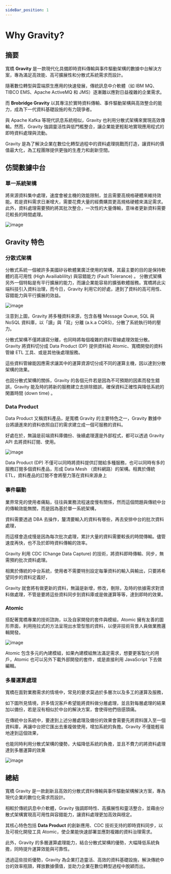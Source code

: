 ```yaml
---
sideBar_position: 1
---
```


# Why Gravity?

## 摘要

寬橋 **Gravity** 是一款現代化具備即時資料傳輸與事件驅動架構的數據中台解決方案，專為滿足高效能、高可擴展性和分散式系統需求而設計。

隨著數位轉型與雲端原生應用的快速發展，傳統訊息中介軟體（如 IBM MQ、TIBCO EMS、Apache ActiveMQ 和 JMS）逐漸難以應對日益複雜的企業需求。

而 **Brobridge Gravity** 以其專注於實時資料傳輸、事件驅動架構與高效整合的能力，成為下一代資料基礎設施的有力競爭者。

與 Apache Kafka 等現代訊息系統相似，Gravity 也利用分散式架構來實現高效傳輸。然而，Gravity 強調靈活性與低門檻整合，讓企業能更輕鬆地實現應用程式的即時資料處理與流動。

Gravity 是為了解決企業在數位化轉型過程中的資料處理挑戰而打造，讓資料的價值最大化，為工程團隊提供更強的生產力和創新空間。


## 仿間數據中台

### 單一系統架構

將來源資料集中處理，速度會被主機的效能限制，並且需要高規格硬體來維持效能。若是資料需求日漸增大，需要花費大量的經費購買更高規格硬體來滿足需求。
此外，資料處理需要預約將其批次整合，一次性的大量傳輸，意味者更新資料需要花較長的時間處理。

![image](/img/why-gravity/intro1.jpg)

## Gravity 特色

### 分散式架構

分散式系統一個被許多美國矽谷軟體業廣泛使用的架構，其最主要的目的是保持軟體的高可用性 (High Availiablility) 與容錯能力 (Fault Tolerance) 。
分散式架構另外一個特點是有平行擴展的能力，而讓企業能容易的擴張軟體服務。寬橋將此尖端科技引入資料治理，而今日，Gravity 利用它的好處，達到了資料的高可用性、容錯能力與平行擴展的效益。

![image](/img/why-gravity/intro2.jpg)

注意到上圖，Gravity 將多種資料來源，包含各種 Message Queue, SQL 與 NoSQL 資料庫，以「讀」與「寫」分離 (a.k.a CQRS)，分散了系統執行時的壓力。

分散式架構不僅將讀寫分離，也同時將每個複雜的資料管線處理效能分散。Gravity 將資料切分成 Data Product (DP) 提供資料給 Atomic、寬橋開發的資料管線 ETL 工具、或是其他後處理服務。

這些資料管線能因應需求讓其中的運算資源切分成不同的運算主機，因以達到分散架構的效果。

也因分散式架構的關係，Gravity 的各個元件若是因為不可預期的因素而發生錯誤，Gravity 能及時的將新的服務建立去排除錯誤，確保資料正確性與降低系統的閑置時間 (down time) 。

### Data Product

Data Product 又稱資料產品，是寬橋 Gravity 的主要特色之一，Gravity 數據中台將讀進來的資料依照自訂的需求建立成一個可服務的資料。

好處在於，無論是前端資料庫備份、後續處理還是外部程式，都可以透過 Gravity API 去將資料訂閱、使用。

![image](/img/why-gravity/intro3.jpg)

Data Product (DP) 不僅可以同時將資料提供訂閱給多種服務，也可以同時有多的服務訂閱多個資料產品，形成 Data Mesh （資料網路）的架構。相異於傳統 ETL，資料產品的訂閱不會將壓力落在資料來源身上

### 事件驅動

業界常見的使用者痛點，往往與業務流程速度慢有關係，然而這個問題與傳統中台的傳輸效能無關，而是因為基於單一系統架構，

資料需要透過 DBA 去操作，釐清要輸入的資料有哪些，再去安排中台的批次資料處理，

而這樣會造成慢是因為每次批次處理，累計大量的資料需要較長的時間傳輸。儘管速度再快，也不及於即時資料傳輸的效率。

Gravity 利用 CDC (Change Data Capture) 的技術，將資料即時傳輸、同步，無需預約批次資料處理。

相異於傳統的中台系統，使用者不需要特別設定每筆資料的輸入與輸出，只要將希望同步的資料定義好，

Gravity 就會將有做更新的資料，無論是新增，修改，刪除，及時的依據需求對資料做處理，不管是要將這些資料同步到資料庫或是做運算等等，達到即時的效果。

### Atomic

搭配著寬橋專業的技術諮詢，以及自家開發的套件與模組，Atomic 擁有友善的圖形界面，利用拖拉式的方法呈現出水管型態的資料，以便非技術背景人員做業務邏輯開發。

![image](/img/why-gravity/intro4.png)

Atomic 包含多元的內建模組，如果內建模組無法滿足需求，想要更客製化的用戶，Atomic 也可以另外下載外部開發的套件，或是直接利用 JavaScript 下去做編輯。

### 多層運算處理

寬橋在面對業務需求的情境中，常見的要求莫過於多層次以及多工的運算及服務，

如下圖所見情境，許多情況客戶希望能將資料做分層處理，並且對每層處理的結果加以備份，若是沒有相似於中台的解決方案，會使得他們倍感頭痛。


在傳統中台系統中，要達到上述分層處理及備份的效果會需要先將資料匯入至一個資料庫，再讓中台把它匯出去重複做使用，增加系統的負擔。Gravity 不僅能輕易地達到這個效果，

也能同時利用分散式架構的優勢，大幅降低系統的負擔，並且不費力的將資料處理達到多層運算的效果

![image](/img/why-gravity/intro5.jpg)

## 總結

寬橋 Gravity 是一款創新且高效的分散式資料傳輸與事件驅動架構解決方案，專為現代企業的數位化需求而設計。

相較於傳統訊息中介軟體，Gravity 強調即時性、高擴展性和靈活整合，並藉由分散式架構實現高可用性與容錯能力，讓資料處理更加高效與穩定。

其核心特色包括 **Data Product** 的創新應用、CDC 技術支持的即時資料同步，以及可視化開發工具 Atomic，使企業能快速部署並應對複雜的資料治理需求。

此外，Gravity 的多層運算處理能力，結合分散式架構的優勢，大幅降低系統負擔，同時提升運算效能與可靠性。

透過這些技術優勢，Gravity 為企業打造靈活、高效的資料基礎設施，解決傳統中台的效率瓶頸，釋放數據價值，並助力企業在數位轉型過程中脫穎而出。 


